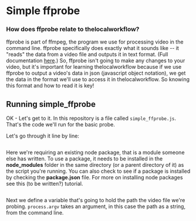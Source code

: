 # Simple ffprobe

###  How does ffprobe relate to thelocalworkflow?

ffprobe is part of ffmpeg, the program we use for processing video in the command line. ffprobe specifically does exactly what it sounds like -- it "reads" the data from a video file and outputs it in text format. (Full documentation [here](https://www.ffmpeg.org/ffprobe.html).) So, ffprobe isn't going to make any changes to your video, but it's important for learning thelocalworkflow because if we use ffprobe to output a video's data in json (javascript object notation), we get the data in the format we'll use to access it in thelocalworkflow. So knowing this format and how to read it is key!

## Running simple_ffprobe
OK - Let's get to it. In this repository is a file called `simple_ffprobe.js`. That's the code we'll run for the basic probe.

Let's go through it line by line:

```const cp = require('child_process');
```

Here we're requiring an existing node package, that is a module someone else has written. To use a package, it needs to be installed in the **node_modules** folder in the same directory (or a parent directory of it) as the script you're running. You can also check to see if a package is installed by checking the **package.json** file. For more on installing node packages see this (to be written?) tutorial.


```var videoPath = process.argv.slice(2);
```

Next we define a variable that's going to hold the path the video file we're probing. `process.argv` takes an argument, in this case the path as a string, from the command line.  
